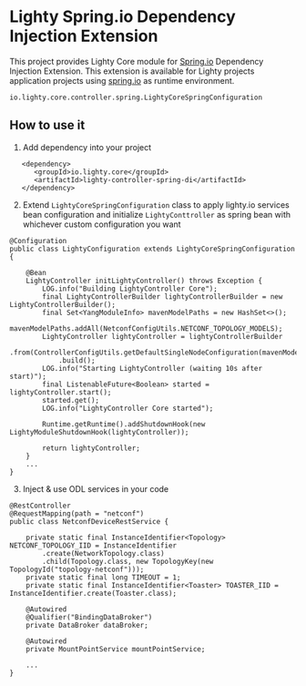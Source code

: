 Lighty Spring.io Dependency Injection Extension
===============================================
This project provides Lighty Core module for
[Spring.io](https://spring.io/)
Dependency Injection Extension. This extension is available for Lighty projects
application projects using [spring.io](https://spring.io/) as runtime environment.

```
io.lighty.core.controller.spring.LightyCoreSpringConfiguration
```

How to use it
-------------
1. Add dependency into your project
```
   <dependency>
      <groupId>io.lighty.core</groupId>
      <artifactId>lighty-controller-spring-di</artifactId>
   </dependency>
```

2. Extend ```LightyCoreSpringConfiguration``` class to apply lighty.io services bean configuration and 
initialize ```LightyConttroller``` as spring bean with whichever custom configuration you want
```
@Configuration
public class LightyConfiguration extends LightyCoreSpringConfiguration {

    @Bean
    LightyController initLightyController() throws Exception {
        LOG.info("Building LightyController Core");
        final LightyControllerBuilder lightyControllerBuilder = new LightyControllerBuilder();
        final Set<YangModuleInfo> mavenModelPaths = new HashSet<>();
        mavenModelPaths.addAll(NetconfConfigUtils.NETCONF_TOPOLOGY_MODELS);
        LightyController lightyController = lightyControllerBuilder
            .from(ControllerConfigUtils.getDefaultSingleNodeConfiguration(mavenModelPaths))
            .build();
        LOG.info("Starting LightyController (waiting 10s after start)");
        final ListenableFuture<Boolean> started = lightyController.start();
        started.get();
        LOG.info("LightyController Core started");
    
        Runtime.getRuntime().addShutdownHook(new LightyModuleShutdownHook(lightyController));
    
        return lightyController;
    }
    ...
}
```

3. Inject & use ODL services in your code
```
@RestController
@RequestMapping(path = "netconf")
public class NetconfDeviceRestService {

    private static final InstanceIdentifier<Topology> NETCONF_TOPOLOGY_IID = InstanceIdentifier
        .create(NetworkTopology.class)
        .child(Topology.class, new TopologyKey(new TopologyId("topology-netconf")));
    private static final long TIMEOUT = 1;
    private static final InstanceIdentifier<Toaster> TOASTER_IID = InstanceIdentifier.create(Toaster.class);

    @Autowired
    @Qualifier("BindingDataBroker")
    private DataBroker dataBroker;

    @Autowired
    private MountPointService mountPointService;

    ...
}
```
